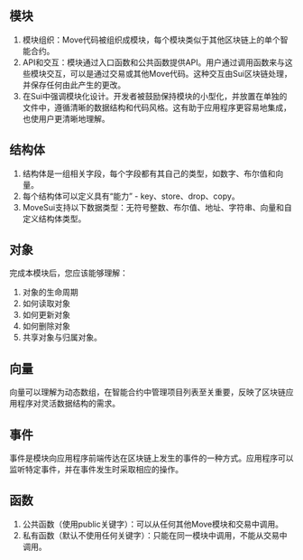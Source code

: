 ## 模块

1. 模块组织：Move代码被组织成模块，每个模块类似于其他区块链上的单个智能合约。
2. API和交互：模块通过入口函数和公共函数提供API。用户通过调用函数来与这些模块交互，可以是通过交易或其他Move代码。这种交互由Sui区块链处理，并保存任何由此产生的更改。
3. 在Sui中强调模块化设计。开发者被鼓励保持模块的小型化，并放置在单独的文件中，遵循清晰的数据结构和代码风格。这有助于应用程序更容易地集成，也使用户更清晰地理解。

## 结构体

1. 结构体是一组相关字段，每个字段都有其自己的类型，如数字、布尔值和向量。
2. 每个结构体可以定义具有“能力” - key、store、drop、copy。
3. MoveSui支持以下数据类型：无符号整数、布尔值、地址、字符串、向量和自定义结构体类型。

## 对象

完成本模块后，您应该能够理解：
1. 对象的生命周期
2. 如何读取对象
3. 如何更新对象
4. 如何删除对象
5. 共享对象与归属对象。

## 向量

向量可以理解为动态数组，在智能合约中管理项目列表至关重要，反映了区块链应用程序对灵活数据结构的需求。

## 事件

事件是模块向应用程序前端传达在区块链上发生的事件的一种方式。应用程序可以监听特定事件，并在事件发生时采取相应的操作。

## 函数

1. 公共函数（使用public关键字）：可以从任何其他Move模块和交易中调用。
2. 私有函数（默认不使用任何关键字）：只能在同一模块中调用，不能从交易中调用。